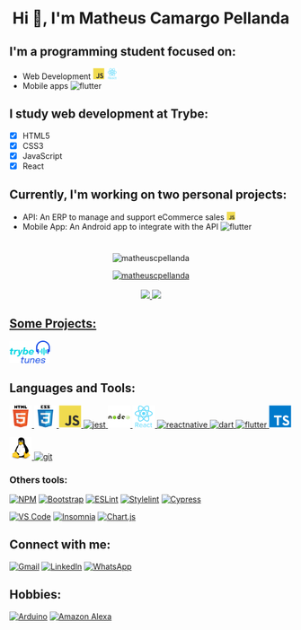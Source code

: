 <h1 align="center">Hi 👋, I'm Matheus Camargo Pellanda</h1>

## I'm a programming student focused on:
  - Web Development <img src="https://raw.githubusercontent.com/devicons/devicon/master/icons/javascript/javascript-original.svg" alt="javascript" width="20" height="20"/> <img src="https://raw.githubusercontent.com/devicons/devicon/master/icons/react/react-original-wordmark.svg" alt="react" width="20" height="20"/>
  - Mobile apps <img src="https://www.vectorlogo.zone/logos/flutterio/flutterio-icon.svg" alt="flutter" width="15" height="15"/>

## I study web development at Trybe:

- [x] HTML5
- [x] CSS3
- [x] JavaScript
- [x] React

## Currently, I'm working on two personal projects:

- API: An ERP to manage and support eCommerce sales <img src="https://raw.githubusercontent.com/devicons/devicon/master/icons/javascript/javascript-original.svg" alt="javascript" width="15" height="15"/>
- Mobile App: An Android app to integrate with the API <img src="https://www.vectorlogo.zone/logos/flutterio/flutterio-icon.svg" alt="flutter" width="15" height="15"/>

#
<div align="center">
  <p><img src="https://komarev.com/ghpvc/?username=matheuscpellanda&label=Profile%20views&color=0e75b6&style=flat" alt="matheuscpellanda" /></p>
  <a href="https://github.com/ryo-ma/github-profile-trophy"><img src="https://github-profile-trophy.vercel.app/?username=matheuscpellanda" alt="matheuscpellanda" /></a>  
</div>
<br>
<div align="center">
  <a href="https://github.com/matheuscpellanda">
  <img height="150em" src="https://github-readme-stats.vercel.app/api?username=matheuscpellanda&show_icons=true&theme=radical&include_all_commits=true&count_private=true&hide=issues"/>
  <img height="150em" src="https://github-readme-stats.vercel.app/api/top-langs/?username=matheuscpellanda&layout=compact&theme=radical"/>
</div>

## Some Projects:
  
<a href="https://matheuscpellanda.github.io/trybetunes" target="_blank" rel="noreferrer"> <img src="https://github.com/matheuscpellanda/trybetunes/blob/main/src/img/logo.png" alt="flutter" height="40"/> </a>
  
## Languages and Tools:
<p align="left">
  <a href="https://www.w3.org/html/" target="_blank" rel="noreferrer"> <img src="https://raw.githubusercontent.com/devicons/devicon/master/icons/html5/html5-original-wordmark.svg" alt="html5" width="40" height="40"/> </a> 
  <a href="https://www.w3schools.com/css/" target="_blank" rel="noreferrer"> <img src="https://raw.githubusercontent.com/devicons/devicon/master/icons/css3/css3-original-wordmark.svg" alt="css3" width="40" height="40"/> </a>
  <a href="https://developer.mozilla.org/en-US/docs/Web/JavaScript" target="_blank" rel="noreferrer"> <img src="https://raw.githubusercontent.com/devicons/devicon/master/icons/javascript/javascript-original.svg" alt="javascript" width="40" height="40"/> </a> 
  <a href="https://jestjs.io" target="_blank" rel="noreferrer"> <img src="https://www.vectorlogo.zone/logos/jestjsio/jestjsio-icon.svg" alt="jest" width="40" height="40"/> </a>
  <a href="https://nodejs.org" target="_blank" rel="noreferrer"> <img src="https://raw.githubusercontent.com/devicons/devicon/master/icons/nodejs/nodejs-original-wordmark.svg" alt="nodejs" width="40" height="40"/> </a> 
  <a href="https://reactjs.org/" target="_blank" rel="noreferrer"> <img src="https://raw.githubusercontent.com/devicons/devicon/master/icons/react/react-original-wordmark.svg" alt="react" width="40" height="40"/> </a> 
  <a href="https://reactnative.dev/" target="_blank" rel="noreferrer"> <img src="https://reactnative.dev/img/header_logo.svg" alt="reactnative" width="40" height="40"/> </a> 
  <a href="https://dart.dev" target="_blank" rel="noreferrer"> <img src="https://www.vectorlogo.zone/logos/dartlang/dartlang-icon.svg" alt="dart" width="40" height="40"/> </a> 
  <a href="https://flutter.dev" target="_blank" rel="noreferrer"> <img src="https://www.vectorlogo.zone/logos/flutterio/flutterio-icon.svg" alt="flutter" width="40" height="40"/> </a> 
  <a href="https://www.typescriptlang.org/" target="_blank" rel="noreferrer"> <img src="https://raw.githubusercontent.com/devicons/devicon/master/icons/typescript/typescript-original.svg" alt="typescript" width="40" height="40"/> </a> 
</p>
  <a href="https://www.linux.org/" target="_blank" rel="noreferrer"> <img src="https://raw.githubusercontent.com/devicons/devicon/master/icons/linux/linux-original.svg" alt="linux" width="40" height="40"/> </a> 
  <a href="https://git-scm.com/" target="_blank" rel="noreferrer"> <img src="https://www.vectorlogo.zone/logos/git-scm/git-scm-icon.svg" alt="git" width="40" height="40"/> </a> 

### Others tools:
  [![NPM](https://img.shields.io/badge/npm-CB3837?style=for-the-badge&logo=npm&logoColor=white)]()
  [![Bootstrap](https://img.shields.io/badge/Bootstrap-563D7C?style=for-the-badge&logo=bootstrap&logoColor=white)](https://getbootstrap.com/)
  [![ESLint](https://img.shields.io/badge/eslint-3A33D1?style=for-the-badge&logo=eslint&logoColor=white)]()
  [![Stylelint](https://img.shields.io/badge/stylelint-000?style=for-the-badge&logo=stylelint&logoColor=white)]()
  [![Cypress](https://img.shields.io/badge/Cypress-17202C?style=for-the-badge&logo=cypress&logoColor=white)]()

  [![VS Code](https://img.shields.io/badge/VSCode-0078D4?style=for-the-badge&logo=visual%20studio%20code&logoColor=white)]()
  [![Insomnia](https://img.shields.io/badge/Insomnia-5849be?style=for-the-badge&logo=Insomnia&logoColor=white)]()
  [![Chart.js](https://img.shields.io/badge/Chart.js-FF6384?style=for-the-badge&logo=chartdotjs&logoColor=white)]()
  
## Connect with me:
[![Gmail](https://img.shields.io/badge/Gmail-D14836?logo=gmail&logoColor=white)](mailto:matheuscpellanda@gmail.com)
[![LinkedIn](https://img.shields.io/badge/linkedin-%230077B5.svg?logo=linkedin&logoColor=white)](https://linkedin.com/in/matheuscpellanda)
[![WhatsApp](https://img.shields.io/badge/WhatsApp-25D366?logo=whatsapp&logoColor=white)](https://wa.me/5527998792958)

## Hobbies:
[![Arduino](https://img.shields.io/badge/-Arduino-00979D?logo=Arduino&logoColor=white)](https://www.arduino.cc/)
[![Amazon Alexa](https://img.shields.io/badge/amazon%20alexa-52b5f7?logo=amazon%20alexa&logoColor=white)](https://developer.amazon.com/en-US/alexa)
  
